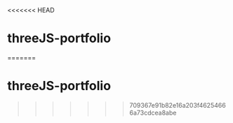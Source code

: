 <<<<<<< HEAD
# threeJS-portfolio
=======
# threeJS-portfolio
>>>>>>> 709367e91b82e16a203f46254666a73cdcea8abe
